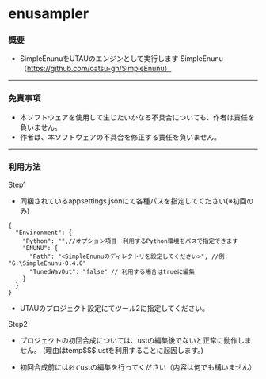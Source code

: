# enusampler
### 概要
* SimpleEnunuをUTAUのエンジンとして実行します
SimpleEnunu（https://github.com/oatsu-gh/SimpleEnunu）

***

### 免責事項
* 本ソフトウェアを使用して生じたいかなる不具合についても、作者は責任を負いません。
* 作者は、本ソフトウェアの不具合を修正する責任を負いません。

***

### 利用方法
Step1
- 同梱されているappsettings.jsonにて各種パスを指定してください(※初回のみ)
```
{
  "Environment": {
    "Python": "",//オプション項目　利用するPython環境をパスで指定できます
    "ENUNU": {
      "Path": "<SimpleEnunuのディレクトリを設定してください>", //例: "G:\SimpleEnunu-0.4.0"
      "TunedWavOut": "false" // 利用する場合はtrueに編集
    }
  }
}
```
- UTAUのプロジェクト設定にてツール2に指定してください。

Step2
- プロジェクトの初回合成については、ustの編集後でないと正常に動作しません。
(理由はtemp$$$.ustを利用することに起因します。)

- 初回合成前には`必ず`ustの編集を行ってください（内容は何でも構いません）



